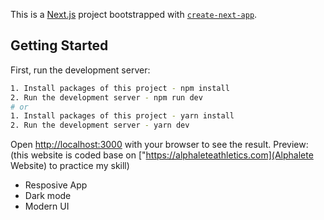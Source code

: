 This is a [Next.js](https://nextjs.org/) project bootstrapped with [`create-next-app`](https://github.com/vercel/next.js/tree/canary/packages/create-next-app).

## Getting Started

First, run the development server:

```bash
1. Install packages of this project - npm install
2. Run the development server - npm run dev
# or
1. Install packages of this project - yarn install
2. Run the development server - yarn dev
```

Open [http://localhost:3000](http://localhost:3000) with your browser to see the result.
Preview: (this website is coded base on ["https://alphaleteathletics.com](Alphalete Website) to practice my skill)
- Resposive App
- Dark mode
- Modern UI


